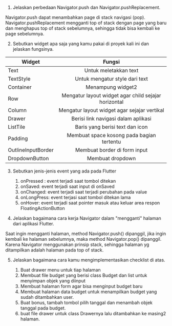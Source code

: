 1. Jelaskan perbedaan Navigator.push dan Navigator.pushReplacement.

Navigator.push dapat menambahkan page di stack navigasi (pop).
Navigator.pushReplacement mengganti top of stack dengan page yang baru dan menghapus top of stack sebelumnya, sehingga tidak bisa kembali ke page sebelumnya.

2.  Sebutkan widget apa saja yang kamu pakai di proyek kali ini dan jelaskan fungsinya.

| Widget | Fungsi |
| ----------- | :---------: |
| Text | Untuk meletakkan text |
| TextStyle | Untuk mengatur style dari text |
| Container | Menampung widget2 |
| Row | Mengatur layout widget agar child sejajar horizontal|
| Column | Mengatur layout widget agar sejajar vertikal |
| Drawer | Berisi link navigasi dalam aplikasi |
| ListTile | Baris yang berisi text dan icon |
| Padding | Membuat space kosong pada bagian tertentu |
| OutlineInputBorder | Membuat border di form input |
| DropdownButton | Membuat dropdown |

3. Sebutkan jenis-jenis event yang ada pada Flutter 

    1. onPressed : event terjadi saat tombol ditekan
    2. onSaved: event terjadi saat input di onSaved
    3. onChanged: event terjadi saat terjadi perubahan pada value
    4. onLongPress: event terjasi saat tombol ditekan lama
    5. onHover: event terjadi saat pointer masuk atau keluar area respon FloatingActionButton

4. Jelaskan bagaimana cara kerja Navigator dalam "mengganti" halaman dari aplikasi Flutter.

Saat ingin mengganti halaman, method Navigator.push() dipanggil, 
jika ingin kembali ke halaman sebelumnya, maka method Navigator.pop() dipanggil.
Karena Navigator menggunakan prinsip stack, sehingga halaman yg ditampilkan adalah halaman pada top of stack.

5. Jelaskan bagaimana cara kamu mengimplementasikan checklist di atas.

    1. Buat drawer menu untuk tiap halaman
    2. Membuat file budget yang berisi class Budget dan list untuk menyimpan objek yang diinput
    3. Membuat halaman form agar bisa menginput budget baru
    4. Membuat halaman data budget untuk menampilkan budget yang sudah ditambahkan user.
    5. Buat bonus, tambah tombol pilih tanggal dan menambah objek tanggal pada budget.
    6. buat file drawer untuk class Drawernya lalu ditambahkan ke masing2 halaman.